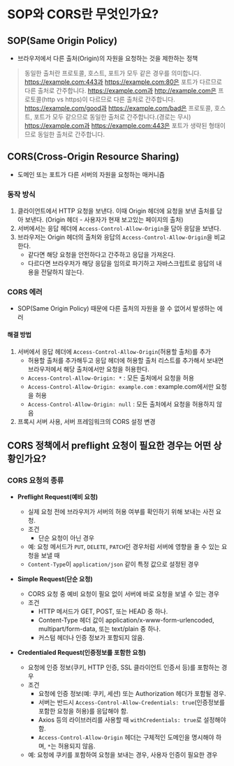 # SOP와 CORS란 무엇인가요?

## SOP(Same Origin Policy)
- 브라우저에서 다른 출처(Origin)의 자원을 요청하는 것을 제한하는 정책
> 동일한 출처란 프로토콜, 호스트, 포트가 모두 같은 경우를 의미합니다.
> https://example.com:443과 https://example.com:80은 포트가 다르므로 다른 출처로 간주합니다.
> https://example.com과 http://example.com은 프로토콜(http vs https)이 다르므로 다른 출처로 간주합니다.
> https://example.com/good과 https://example.com/bad은 프로토콜, 호스트, 포트가 모두 같으므로 동일한 출처로 간주합니다.(경로는 무시)
> https://example.com과 https://example.com:443은 포트가 생략된 형태이므로 동일한 출처로 간주합니다.

## CORS(Cross-Origin Resource Sharing)
- 도메인 또는 포트가 다른 서버의 자원을 요청하는 매커니즘

### 동작 방식
1. 클라이언트에서 HTTP 요청을 보낸다. 이때 Origin 헤더에 요청을 보낸 출처를 담아 보낸다. (Origin 헤더 - 사용자가 현재 보고있는 페이지의 출처)
2. 서버에서는 응답 헤더에 `Access-Control-Allow-Origin`을 담아 응답을 보낸다.
3. 브라우저는 Origin 헤더의 출처와 응답의 `Access-Control-Allow-Origin`을 비교한다.
    - 같다면 해당 요청을 안전하다고 간주하고 응답을 가져온다.
    - 다르다면 브라우저가 해당 응답을 임의로 파기하고 자바스크립트로 응답의 내용을 전달하지 않는다.

### CORS 에러
- SOP(Same Origin Policy) 때문에 다른 출처의 자원을 쓸 수 없어서 발생하는 에러

#### 해결 방법
1. 서버에서 응답 헤더에 `Access-Control-Allow-Origin`(허용할 출처)를 추가
    - 허용할 출처를 추가해두고 응답 헤더에 허용할 출처 리스트를 추가해서 보내면 브라우저에서 해당 출처에서만 요청을 허용한다.
    - `Access-Control-Allow-Origin: *` : 모든 출처에서 요청을 허용
    - `Access-Control-Allow-Origin: example.com` : example.com에서만 요청을 허용
    - `Access-Control-Allow-Origin: null` : 모든 출처에서 요청을 허용하지 않음
2. 프록시 서버 사용, 서버 프레임워크의 CORS 설정 변경

## CORS 정책에서 preflight 요청이 필요한 경우는 어떤 상황인가요?

### CORS 요청의 종류
- **Preflight Request(예비 요청)**
    - 실제 요청 전에 브라우저가 서버의 허용 여부를 확인하기 위해 보내는 사전 요청.
    - 조건
        - 단순 요청이 아닌 경우
    - 예: 요청 메서드가 `PUT`, `DELETE`, `PATCH`인 경우처럼 서버에 영향을 줄 수 있는 요청을 보낼 때
    - `Content-Type`이 `application/json` 같이 특정 값으로 설정된 경우

- **Simple Request(단순 요청)**
    - CORS 요청 중 예비 요청이 필요 없이 서버에 바로 요청을 보낼 수 있는 경우
    - 조건
        - HTTP 메서드가 GET, POST, 또는 HEAD 중 하나.
        - Content-Type 헤더 값이 application/x-www-form-urlencoded, multipart/form-data, 또는 text/plain 중 하나.
        - 커스텀 헤더나 인증 정보가 포함되지 않음.

- **Credentialed Request(인증정보를 포함한 요청)**
    - 요청에 인증 정보(쿠키, HTTP 인증, SSL 클라이언트 인증서 등)를 포함하는 경우
    - 조건
        - 요청에 인증 정보(예: 쿠키, 세션) 또는 Authorization 헤더가 포함될 경우.
        - 서버는 반드시 `Access-Control-Allow-Credentials: true`(인증정보를 포함한 요청을 허용)를 응답해야 함.
        - Axios 등의 라이브러리를 사용할 때 `withCredentials: true`로 설정해야 함.
        - `Access-Control-Allow-Origin` 헤더는 구체적인 도메인을 명시해야 하며, `*`는 허용되지 않음.
    - 예: 요청에 쿠키를 포함하여 요청을 보내는 경우, 사용자 인증이 필요한 경우
